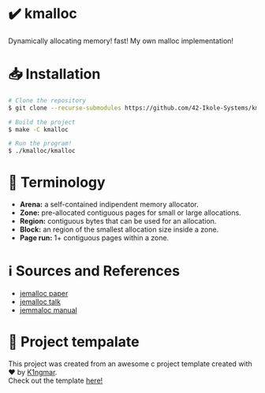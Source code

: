 # ✔️ kmalloc
Dynamically allocating memory! fast!
My own malloc implementation!

# 📥 Installation
```bash
# Clone the repository
$ git clone --recurse-submodules https://github.com/42-Ikole-Systems/kmalloc

# Build the project
$ make -C kmalloc

# Run the program!
$ ./kmalloc/kmalloc
```

# 🧠 Terminology
- **Arena:** a self-contained indipendent memory allocator.
- **Zone:** pre-allocated contiguous pages for small or large allocations.
- **Region:** contiguous bytes that can be used for an allocation.
- **Block:** an region of the smallest allocation size inside a zone.
- **Page run:** 1+ contiguous pages within a zone.

# ℹ️ Sources and References
- [jemalloc paper](https://people.freebsd.org/~jasone/jemalloc/bsdcan2006/jemalloc.pdf)
- [jemalloc talk](https://www.youtube.com/watch?v=RcWp5vwGlYU&list=PLn0nrSd4xjjZoaFwsTnmS1UFj3ob7gf7s)
- [jemmaloc manual](https://jemalloc.net/jemalloc.3.html)

# 🧡 Project tempalate
This project was created from an awesome c project template created with ❤️ by [K1ngmar](https://github.com/K1ngmar).  
Check out the template [here!](https://github.com/K1ngmar/C-project-template)
